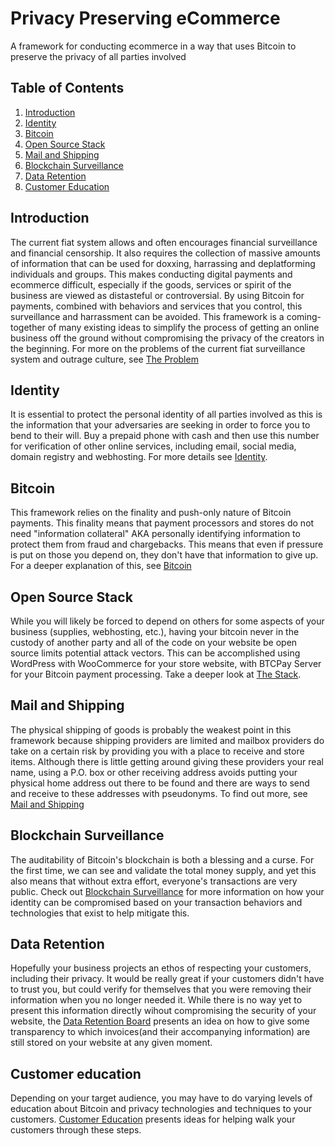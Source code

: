 # **Privacy Preserving eCommerce**
A framework for conducting ecommerce in a way that uses Bitcoin to preserve the privacy of all parties involved

## Table of Contents
1. [Introduction](#introduction)
2. [Identity](#identity)
3. [Bitcoin](#bitcoin)
4. [Open Source Stack](#open-source-stack)
5. [Mail and Shipping](#mail-and-shipping)
6. [Blockchain Surveillance](#blockchain-surveillance)
7. [Data Retention](#data-retention)
8. [Customer Education](#customer-education)

## Introduction

The current fiat system allows and often encourages financial surveillance and financial censorship. It also requires the collection of massive amounts of information that can be used for doxxing, harrassing and deplatforming individuals and groups. This makes conducting digital payments and ecommerce difficult, especially if the goods, services or spirit of the business are viewed as distasteful or controversial. By using Bitcoin for payments, combined with behaviors and services that you control, this surveillance and harrassment can be avoided. This framework is a coming-together of many existing ideas to simplify the process of getting an online business off the ground without compromising the privacy of the creators in the beginning. For more on the problems of the current fiat surveillance system and outrage culture, see [The Problem](the-problem.md)

## Identity

It is essential to protect the personal identity of all parties involved as this is the information that your adversaries are seeking in order to force you to bend to their will. Buy a prepaid phone with cash and then use this number for verification of other online services, including email, social media, domain registry and webhosting. For more details see [Identity](identity.md).

## Bitcoin

This framework relies on the finality and push-only nature of Bitcoin payments. This finality means that payment processors and stores do not need "information collateral" AKA personally identifying information to protect them from fraud and chargebacks. This means that even if pressure is put on those you depend on, they don't have that information to give up. For a deeper explanation of this, see [Bitcoin](bitcoin.md)

## Open Source Stack

While you will likely be forced to depend on others for some aspects of your business (supplies, webhosting, etc.), having your bitcoin never in the custody of another party and all of the code on your website be open source limits potential attack vectors. This can be accomplished using WordPress with WooCommerce for your store website, with BTCPay Server for your Bitcoin payment processing. Take a deeper look at [The Stack](the-stack.md).


## Mail and Shipping

The physical shipping of goods is probably the weakest point in this framework because shipping providers are limited and mailbox providers do take on a certain risk by providing you with a place to receive and store items. Although there is little getting around giving these providers your real name, using a P.O. box or other receiving address avoids putting your physical home address out there to be found and there are ways to send and receive to these addresses with pseudonyms. To find out more, see [Mail and Shipping](mail-shipping.md)

## Blockchain Surveillance 

The auditability of Bitcoin's blockchain is both a blessing and a curse. For the first time, we can see and validate the total money supply, and yet this also means that without extra effort, everyone's transactions are very public. Check out [Blockchain Surveillance](blockchain-surveillance.md) for more information on how your identity can be compromised based on your transaction behaviors and technologies that exist to help mitigate this.

## Data Retention

Hopefully your business projects an ethos of respecting your customers, including their privacy. It would be really great if your customers didn't have to trust you, but could verify for themselves that you were removing their information when you no longer needed it. While there is no way yet to present this information directly wihout compromising the security of your website, the [Data Retention Board](data-retention-board.md) presents an idea on how to give some transparency to which invoices(and their accompanying information) are still stored on your website at any given moment. 

## Customer education

Depending on your target audience, you may have to do varying levels of education about Bitcoin and privacy technologies and techniques to your customers. [Customer Education](customer-education.md) presents ideas for helping walk your customers through these steps.